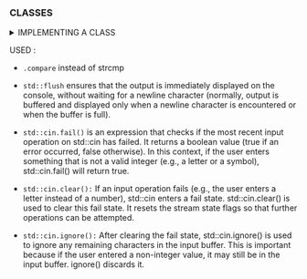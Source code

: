 <h3>CLASSES</h3>

<details>
<summary>IMPLEMENTING A CLASS</summary>

<details>
<summary><h5>Define the Class:</h5></summary>
Start by declaring the class with the class keyword, followed by the class name. Optionally, you can specify a base class if inheritance is involved. This needs to be done in a .hpp file named after the class.  

```
class MyClass {
    // Class members go here
};
```
</details>

<details>
<summary><h5>Define Data Members:</h5></summary>
Inside the class, declare the data members (variables) that represent the properties of objects of this class. These are usually declared as private to encapsulate the internal state of the class.

```
class MyClass {
private:
    int myNumber;
    std::string myString;
};
```
</details>

<details>
<summary><h5>Define Member Functions:</h5></summary>
Member functions (methods) are the operations that can be performed on objects of the class. These can include constructors, destructors, and any other custom functions.

```
class MyClass {
private:
    int myNumber;
    std::string myString;

public:
    // Constructor
    MyClass(int num, std::string str) {
        myNumber = num;
        myString = str;
    }

    // Other member functions
    void printInfo() {
        std::cout << "Number: " << myNumber << ", String: " << myString << std::endl;
    }
};
```
</details>

<details>
<summary><h5>Implement Constructor(s) and Destructor :</h5></summary>
Constructors initialize the object's data members when an object is created. Destructors clean up resources when an object is destroyed.
</details>

<details>
<summary><h5>Define Member Functions Outside the Class:</h5></summary>
For more complex functions, you may choose to define them outside the class definition. This can make the class interface (defined in the header file) cleaner.

```
class MyClass {
private:
    int myNumber;
    std::string myString;

public:
    MyClass(int num, std::string str);

    void printInfo();
};

MyClass::MyClass(int num, std::string str) {
    myNumber = num;
    myString = str;
}

void MyClass::printInfo() {
    std::cout << "Number: " << myNumber << ", String: " << myString << std::endl;
}
```
</details>

</details>

USED : 

* `.compare` instead of strcmp
  
* `std::flush` ensures that the output is immediately displayed on the console, without waiting for a newline character (normally, output is buffered and displayed only when a newline character is encountered or when the buffer is full).
  
* `std::cin.fail()` is an expression that checks if the most recent input operation on std::cin has failed. It returns a boolean value (true if an error occurred, false otherwise). In this context, if the user enters something that is not a valid integer (e.g., a letter or a symbol), std::cin.fail() will return true.

* `std::cin.clear():` If an input operation fails (e.g., the user enters a letter instead of a number), std::cin enters a fail state. std::cin.clear() is used to clear this fail state. It resets the stream state flags so that further operations can be attempted.

* `std::cin.ignore():` After clearing the fail state, std::cin.ignore() is used to ignore any remaining characters in the input buffer. This is important because if the user entered a non-integer value, it may still be in the input buffer. ignore() discards it.
